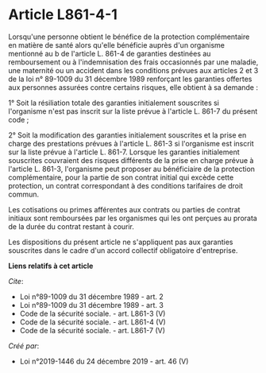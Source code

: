 # Article L861-4-1 

Lorsqu'une personne obtient le bénéfice de la protection complémentaire en matière de santé alors qu'elle bénéficie auprès
d'un organisme mentionné au b de l'article L. 861-4 de garanties destinées au remboursement ou à l'indemnisation des frais
occasionnés par une maladie, une maternité ou un accident dans les conditions prévues aux articles 2 et 3 de la loi n°
89-1009 du 31 décembre 1989 renforçant les garanties offertes aux personnes assurées contre certains risques, elle obtient à
sa demande : 

1° Soit la résiliation totale des garanties initialement souscrites si l'organisme n'est pas inscrit sur la liste prévue à
l'article L. 861-7 du présent code ; 

2° Soit la modification des garanties initialement souscrites et la prise en charge des prestations prévues à l'article L.
861-3 si l'organisme est inscrit sur la liste prévue à l'article L. 861-7. Lorsque les garanties initialement souscrites
couvraient des risques différents de la prise en charge prévue à l'article L. 861-3, l'organisme peut proposer au
bénéficiaire de la protection complémentaire, pour la partie de son contrat initial qui excède cette protection, un contrat
correspondant à des conditions tarifaires de droit commun. 

Les cotisations ou primes afférentes aux contrats ou parties de contrat initiaux sont remboursées par les organismes qui les
ont perçues au prorata de la durée du contrat restant à courir. 

Les dispositions du présent article ne s'appliquent pas aux garanties souscrites dans le cadre d'un accord collectif
obligatoire d'entreprise.

**Liens relatifs à cet article**

_Cite_:

  - Loi n°89-1009 du 31 décembre 1989 - art. 2
  - Loi n°89-1009 du 31 décembre 1989 - art. 3
  - Code de la sécurité sociale. - art. L861-3 (V)
  - Code de la sécurité sociale. - art. L861-4 (V)
  - Code de la sécurité sociale. - art. L861-7 (V)

_Créé par_:

  - Loi n°2019-1446 du 24 décembre 2019 - art. 46 (V)
